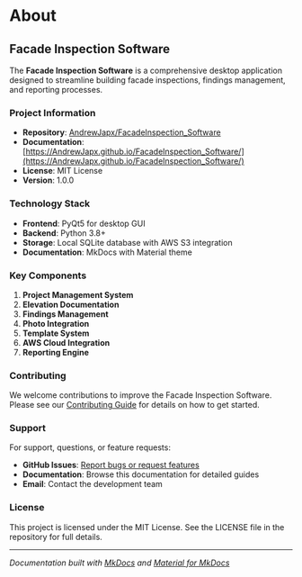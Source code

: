 # About

## Facade Inspection Software

The **Facade Inspection Software** is a comprehensive desktop application designed to streamline building facade inspections, findings management, and reporting processes.

### Project Information

- **Repository**: [AndrewJapx/FacadeInspection_Software](https://github.com/AndrewJapx/FacadeInspection_Software)
- **Documentation**: [https://AndrewJapx.github.io/FacadeInspection_Software/](https://AndrewJapx.github.io/FacadeInspection_Software/)
- **License**: MIT License
- **Version**: 1.0.0

### Technology Stack

- **Frontend**: PyQt5 for desktop GUI
- **Backend**: Python 3.8+
- **Storage**: Local SQLite database with AWS S3 integration
- **Documentation**: MkDocs with Material theme

### Key Components

1. **Project Management System**
2. **Elevation Documentation**
3. **Findings Management**
4. **Photo Integration**
5. **Template System**
6. **AWS Cloud Integration**
7. **Reporting Engine**

### Contributing

We welcome contributions to improve the Facade Inspection Software. Please see our [Contributing Guide](development/contributing.md) for details on how to get started.

### Support

For support, questions, or feature requests:

- **GitHub Issues**: [Report bugs or request features](https://github.com/AndrewJapx/FacadeInspection_Software/issues)
- **Documentation**: Browse this documentation for detailed guides
- **Email**: Contact the development team

### License

This project is licensed under the MIT License. See the LICENSE file in the repository for full details.

---

*Documentation built with [MkDocs](https://www.mkdocs.org/) and [Material for MkDocs](https://squidfunk.github.io/mkdocs-material/)*